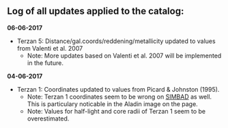 ## Log of all updates applied to the catalog:

**06-06-2017**
- Terzan 5: Distance/gal.coords/reddening/metallicity updated to values from Valenti et al. 2007
  - Note: More updates based on Valenti et al. 2007 will be implemented in the future.

**04-06-2017**
- Terzan 1: Coordinates updated to values from Picard & Johnston (1995).
  - Note: Terzan 1 coordinates seem to be wrong on [SIMBAD](http://simbad.u-strasbg.fr/simbad/sim-basic?Ident=terzan+1&submit=SIMBAD+search) as well. This is particulary noticable in the Aladin image on the page.
  - Note: Values for half-light and core radii of Terzan 1 seem to be overestimated.
